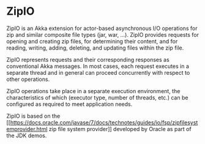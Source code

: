 # ZipIO
ZipIO is an Akka extension for actor-based asynchronous I/O operations for zip and similar
composite file types (jar, war, ...). ZipIO provides requests for
opening and creating zip files, for determining their content, and for
reading, writing, adding, deleting, and updating files within the zip file.

ZipIO represents requests and their corresponding responses as conventional Akka
messages. In most cases, each request executes in a separate thread and in general can
proceed concurrently with respect to other operations.

ZipIO operations take place in a separate execution environment, the characteristics
of which
(executor type, number of threads, etc.) can be configured as required to meet
application needs.

ZipIO is based on the
[[https://docs.oracle.com/javase/7/docs/technotes/guides/io/fsp/zipfilesystemprovider.html
zip file system provider]] developed by Oracle as part of the JDK demos.
